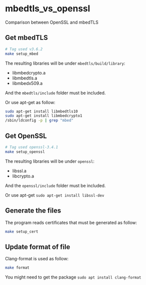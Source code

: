 # mbedtls_vs_openssl

Comparison between OpenSSL and mbedTLS

## Get mbedTLS

```bash
# Tag used v3.6.2
make setup_mbed
```

The resulting libraries will be under `mbedtls/build/library`:
- libmbedcrypto.a
- libmbedtls.a
- libmbedx509.a

And the `mbedtls/include` folder must be included.

Or use apt-get as follow:

```bash
sudo apt-get install libmbedtls10
sudo apt-get install libmbedcrypto1
/sbin/ldconfig -p | grep "mbed"
```

## Get OpenSSL

```bash
# Tag used openssl-3.4.1
make setup_openssl
```
The resulting libraries will be under `openssl`:
- libssl.a
- libcrypto.a

And the `openssl/include` folder must be included.

Or use apt-get `sudo apt-get install libssl-dev`

## Generate the files

The program reads certificates that must be generated as follow:
```bash
make setup_cert
```

## Update format of file

Clang-format is used as follow:
```bash
make format
```

You might need to get the package `sudo apt install clang-format`
